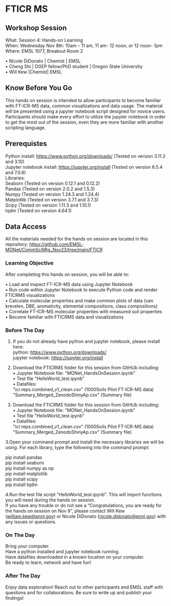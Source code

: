 # FTICR MS

## Workshop Session
What: Session 4: Hands-on Learning   <br>
When: Wednesday Nov 8th: 10am – 11 am, 11 am- 12 noon, or  12 noon- 1pm  <br>
Where:  EMSL 1077, Breakout Room 2

•	Nicole DiDonato | Chemist | EMSL  <br>
•	Cheng Shi | DGEP fellow/PhD student | Oregon State University <br>
•	Will Kew |Chemist| EMSL <br>


## Know Before You Go
This hands on session is intended to allow participants to become familiar with FT-ICR-MS data, common visualizations and data usage. The material will be presented using a jupyter notebook script designed for novice users. Participants should make every effort to utilize the jupyter notebook in order to get the most out of the session, even they are more familiar with another scripting language.

## Prerequistes
Python install: https://www.python.org/downloads/  (Tested on version 3.11.3 and 3.10) <br>
Jupyter notebook install: https://jupyter.org/install (Tested on version 6.5.4 and 7.0.6) <br>
Libraries: <br>
Seaborn (Tested on version 0.12.1 and 0.12.2) <br>
Pandas (Tested on version 2.0.2 and 1.5.3) <br>
Numpy (Tested on version 1.24.3 and 1.24.4) <br>
Matplotlib (Tested on version 3.7.1 and 3.7.3) <br>
Scipy (Tested on version 1.11.3 and 1.10.1) <br>
tqdm (Tested on version 4.64.1)<br>

## Data Access
All the materials needed for the hands on session are located in this repository: https://github.com/EMSL-MONet/CommSciMtg_Nov23/tree/main/FTICR

### Learning Objective
After completing this hands on session, you will be able to:

•	Load and inspect FT-ICR-MS data using Jupyter Notebook <br>
•	Run code within Jupyter Notebook to execute Python code and render FTICRMS visualizations <br>
•	Calculate molecular properties and make common plots of data (van krevelen, DBE, aromaticity, elemental compositions, class compositions) <br>
•	Correlate FT-ICR-MS molecular properties with measured soil properties <br>
•	Become familiar with FTICRMS data and visualizations <br>

### Before The Day
1. If you do not already have python and jupyter notebook, please install here:  <br>
python: https://www.python.org/downloads/  <br>
jupyter notebook: https://jupyter.org/install  <br>

2. Download the FTICRMS folder for this session from GitHUb including:  <br>
•	Jupyter Notebook file: "MONet_HandsOnSession.ipynb" <br>
•	Test file "HelloWorld_test.ipynb" <br>
•	Datafiles:  <br>
"icr.reps.combined_v1_clean.csv" (1000Soils Pilot FT-ICR-MS data) <br>
"Summary_Merged_ZenodoShinyAp.csv" (Summary file) <br>

3. Download the FTICRMS folder for this session from GitHUb including:  <br>
•	Jupyter Notebook file: "MONet_HandsOnSession.ipynb" <br>
•	Test file "HelloWorld_test.ipynb" <br>
•	Datafiles:  <br>
"icr.reps.combined_v1_clean.csv" (1000Soils Pilot FT-ICR-MS data) <br>
"Summary_Merged_ZenodoShinyAp.csv" (Summary file) <br>

3.Open your command prompt and install the necessary libraries we will be using. For each library, type the following into the command prompt:<br>

   pip install pandas <br>
   pip install seaborn<br>
   pip install numpy as np<br>
   pip install matplotlib <br>
   pip install scipy <br>
   pip install tqdm <br>

4.Run the test file script "HelloWorld_test.ipynb". This will import functions you will need during the hands on session.  <br>
If you have any trouble or do not see a “Congratulations, you are ready for the hands on session on Nov 8”, please
contact Will Kew (william.kew@pnnl.gov) or Nicole DiDonato (nicole.didonato@pnnl.gov) with any issues or questions.

### On The Day
Bring your computer.  <br>
Have a python installed and jupyter notebook running. <br>
Have datafiles downloaded in a known location on your computer. <br>
Be ready to learn, network and have fun! <br>
### After The Day 
Enjoy data exploration! Reach out to other participants and EMSL staff with questions and for collaborations. Be sure to write up and publish your findings! 
